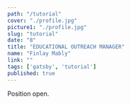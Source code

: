 ```yaml
---
path: "/tutorial"
cover: "./profile.jpg"
picture1: "./profile.jpg"
slug: "tutorial"
date: "8"
title: "EDUCATIONAL OUTREACH MANAGER"
name: "Finlay Mably"
link: ""
tags: ['gatsby', 'tutorial']
published: true
---
```


Position open. 

